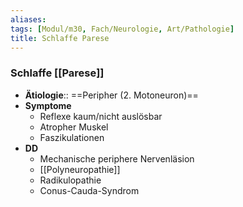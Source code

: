 ```yaml
---
aliases: 
tags: [Modul/m30, Fach/Neurologie, Art/Pathologie]
title: Schlaffe Parese
---
```

### Schlaffe [[Parese]]
- **Ätiologie**:: ==Peripher (2. Motoneuron)==
- **Symptome**
	- Reflexe kaum/nicht auslösbar
	- Atropher Muskel
	- Faszikulationen
- **DD**
	- Mechanische periphere Nervenläsion
	- [[Polyneuropathie]]
	- Radikulopathie
	- Conus-Cauda-Syndrom